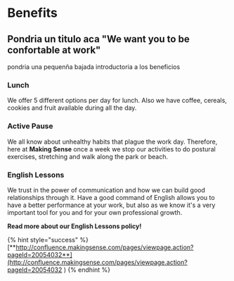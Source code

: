 # Benefits

## Pondria un titulo aca "We want you to be confortable at work"

pondria una pequenña bajada introductoria a los beneficios

### Lunch 

We offer 5 different options per day for lunch. Also we have coffee, cereals, cookies and fruit available during all the day.

### Active Pause 

We all know about unhealthy habits that plague the work day. Therefore, here at **Making Sense** once a week we stop our activities to do postural exercises, stretching and walk along the park or beach.

### English Lessons 

We trust in the power of communication and how we can build good relationships through it. Have a good command of English allows you to have a better performance at your work, but also as we know it's a very important tool for you and for your own professional growth. 

**Read more about our English Lessons policy!**

{% hint style="success" %}
[**http://confluence.makingsense.com/pages/viewpage.action?pageId=20054032**](http://confluence.makingsense.com/pages/viewpage.action?pageId=20054032
)
{% endhint %}

## 

